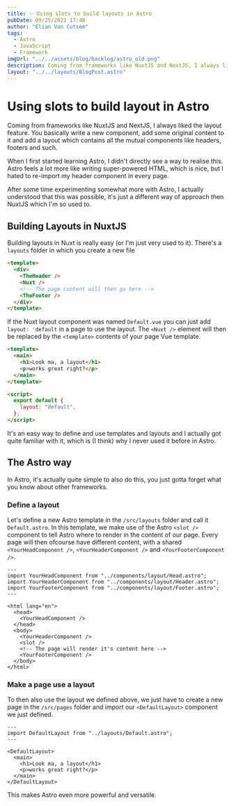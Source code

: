 ```yaml
---
title: ✨ Using slots to build layouts in Astro
pubDate: 09/25/2021 17:48
author: "Elian Van Cutsem"
tags:
  - Astro
  - JavaScript
  - Framework
imgUrl: "../../assets/blog/backlog/astro_old.png"
description: Coming from frameworks like NuxtJS and NextJS, I always liked the layout feature. It's a quick way to reuse shared components without re-importing them in every page. When I started with Astro, I had no idea that this was also possible.
layout: "../../layouts/BlogPost.astro"
---
```


# Using slots to build layout in Astro

Coming from frameworks like NuxtJS and NextJS, I always liked the layout feature. You basically write a new component, add some original content to it and add a layout which contains all the mutual components like headers, footers and such.

When I first started learning Astro, I didn't directly see a way to realise this. Astro feels a lot more like writing super-powered HTML, which is nice, but I hated to re-import my header component in every page.

After some time experimenting somewhat more with Astro, I actually understood that this was possible, it's just a different way of approach then NuxtJS which I'm so used to.

## Building Layouts in NuxtJS

Building layouts in Nuxt is really easy (or I'm just very used to it). There's a `layouts` folder in which you create a new file

```html
<template>
  <div>
    <TheHeader />
    <Nuxt />
    <!-- The page content will then go here -->
    <TheFooter />
  </div>
</template>
```

If the Nuxt layout component was named `Default.vue` you can just add `layout: 'default` in a page to use the layout. The `<Nuxt />` element will then be replaced by the `<template>` contents of your page Vue template.

```html
<template>
  <main>
    <h1>Look ma, a layout</h1>
    <p>works great right?</p>
  </main>
</template>

<script>
  export default {
    layout: "default",
  };
</script>
```

It's an easy way to define and use templates and layouts and I actually got quite familiar with it, which is (I think) why I never used it before in Astro.

## The Astro way

In Astro, it's actually quite simple to also do this, you just gotta forget what you know about other frameworks.

### Define a layout

Let's define a new Astro template in the `/src/layouts` folder and call it `Default.astro`. In this template, we make use of the Astro `<slot />` component to tell Astro where to render in the content of our page. Every page will then ofcourse have different content, with a shared `<YourHeadComponent />`, `<YourHeaderComponent />` and `<YourFooterComponent />`.

```astro
---
import YourHeadComponent from "../components/layout/Head.astro";
import YourHeaderComponent from "../components/layout/Header.astro";
import YourFooterComponent from "../components/layout/Footer.astro";
---

<html lang="en">
  <head>
    <YourHeadComponent />
  </head>
  <body>
    <YourHeaderComponent />
    <slot />
    <!-- The page will render it's content here -->
    <YourFooterComponent />
  </body>
</html>
```

### Make a page use a layout

To then also use the layout we defined above, we just have to create a new page in the `/src/pages` folder and import our `<DefaultLayout>` component we just defined.

```astro
---
import DefaultLayout from "../layouts/Default.astro";
---

<DefaultLayout>
  <main>
    <h1>Look ma, a layout</h1>
    <p>works great right?</p>
  </main>
</DefaultLayout>
```

This makes Astro even more powerful and versatile.
